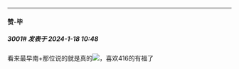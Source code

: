 
*****

####  赞-毕  
##### 3001#       发表于 2024-1-18 10:48

看来最早南+那位说的就是真的<img src="https://static.saraba1st.com/image/smiley/face2017/067.png" referrerpolicy="no-referrer">，喜欢416的有福了


